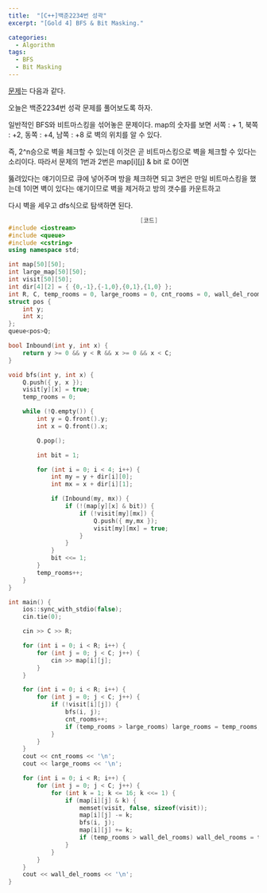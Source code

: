 ```yaml
---
title:  "[C++]백준2234번 성곽"
excerpt: "[Gold 4] BFS & Bit Masking."

categories:
  - Algorithm
tags:
  - BFS
  - Bit Masking
---
```


[문제](https://www.acmicpc.net/problem/2234)는 다음과 같다.

오늘은 백준2234번 성곽 문제를 풀어보도록 하자.

일반적인 BFS와 비트마스킹을 섞어놓은 문제이다. map의 숫자를 보면 서쪽 : + 1, 북쪽 : +2, 동쪽 : +4, 남쪽 : +8 로 벽의 위치를 알 수 있다.

즉, 2^n승으로 벽을 체크할 수 있는데 이것은 곧 비트마스킹으로 벽을 체크할 수 있다는 소리이다. 따라서 문제의 1번과 2번은 map[i][j] & bit 로 0이면

뚫려있다는 얘기이므로 큐에 넣어주며 방을 체크하면 되고 3번은 만일 비트마스킹을 했는데 1이면 벽이 있다는 얘기이므로 벽을 제거하고 방의 갯수를 카운트하고

다시 벽을 세우고 dfs식으로 탐색하면 된다.


```c++
                                     [코드]
#include <iostream>
#include <queue>
#include <cstring>
using namespace std;

int map[50][50];
int large_map[50][50];
int visit[50][50];
int dir[4][2] = { {0,-1},{-1,0},{0,1},{1,0} };
int R, C, temp_rooms = 0, large_rooms = 0, cnt_rooms = 0, wall_del_rooms = 0;
struct pos {
	int y;
	int x;
};
queue<pos>Q;

bool Inbound(int y, int x) {
	return y >= 0 && y < R && x >= 0 && x < C;
}

void bfs(int y, int x) {
	Q.push({ y, x });
	visit[y][x] = true;
	temp_rooms = 0;

	while (!Q.empty()) {
		int y = Q.front().y;
		int x = Q.front().x;

		Q.pop();

		int bit = 1;

		for (int i = 0; i < 4; i++) {
			int my = y + dir[i][0];
			int mx = x + dir[i][1];

			if (Inbound(my, mx)) {
				if (!(map[y][x] & bit)) {
					if (!visit[my][mx]) {
						Q.push({ my,mx });
						visit[my][mx] = true;
					}
				}
			}
			bit <<= 1;
		}
		temp_rooms++;
	}
}

int main() {
	ios::sync_with_stdio(false);
	cin.tie(0);

	cin >> C >> R;

	for (int i = 0; i < R; i++) {
		for (int j = 0; j < C; j++) {
			cin >> map[i][j];
		}
	}

	for (int i = 0; i < R; i++) {
		for (int j = 0; j < C; j++) {
			if (!visit[i][j]) {
				bfs(i, j);
				cnt_rooms++;
				if (temp_rooms > large_rooms) large_rooms = temp_rooms;
			}
		}
	}
	cout << cnt_rooms << '\n';
	cout << large_rooms << '\n';

	for (int i = 0; i < R; i++) {
		for (int j = 0; j < C; j++) {
			for (int k = 1; k <= 16; k <<= 1) {
				if (map[i][j] & k) {
					memset(visit, false, sizeof(visit));
					map[i][j] -= k;
					bfs(i, j);
					map[i][j] += k;
					if (temp_rooms > wall_del_rooms) wall_del_rooms = temp_rooms;
				}
			}
		}
	}
	cout << wall_del_rooms << '\n';
}
```
